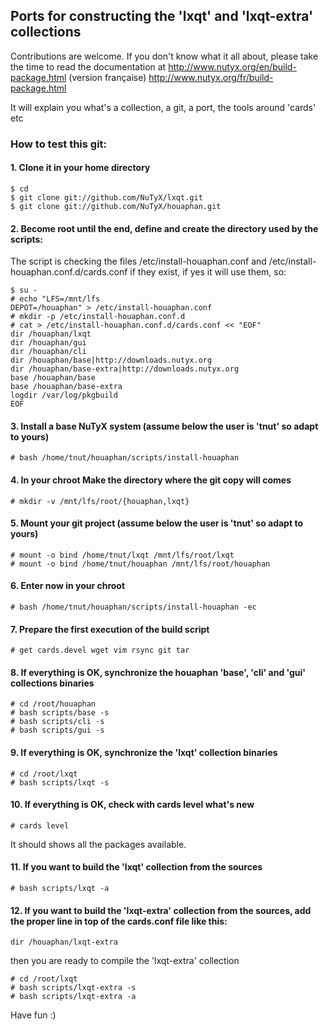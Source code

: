 ## Ports for constructing the 'lxqt' and 'lxqt-extra' collections

Contributions are welcome. If you don't know what it all about, please take the time to read the documentation at
http://www.nutyx.org/en/build-package.html
(version française)
http://www.nutyx.org/fr/build-package.html

It will explain you what's a collection, a git, a port, the tools around 'cards' etc

### How to test this git:

#### 1. Clone it in your home directory

    $ cd
    $ git clone git://github.com/NuTyX/lxqt.git
    $ git clone git://github.com/NuTyX/houaphan.git

#### 2. Become root until the end, define and create the directory used by the scripts:

 The script is checking the files /etc/install-houaphan.conf and /etc/install-houaphan.conf.d/cards.conf if they exist, if yes it will use them, so:

    $ su -
    # echo "LFS=/mnt/lfs
    DEPOT=/houaphan" > /etc/install-houaphan.conf
    # mkdir -p /etc/install-houaphan.conf.d
    # cat > /etc/install-houaphan.conf.d/cards.conf << "EOF"
    dir /houaphan/lxqt
    dir /houaphan/gui
    dir /houaphan/cli
    dir /houaphan/base|http://downloads.nutyx.org
    dir /houaphan/base-extra|http://downloads.nutyx.org
    base /houaphan/base
    base /houaphan/base-extra
    logdir /var/log/pkgbuild
    EOF

#### 3. Install a base NuTyX system (assume below the user is 'tnut' so adapt to yours)

    # bash /home/tnut/houaphan/scripts/install-houaphan

#### 4. In your chroot Make the directory where the git copy will comes

    # mkdir -v /mnt/lfs/root/{houaphan,lxqt}

#### 5. Mount your git project (assume below the user is 'tnut' so adapt to yours)

    # mount -o bind /home/tnut/lxqt /mnt/lfs/root/lxqt
    # mount -o bind /home/tnut/houaphan /mnt/lfs/root/houaphan

#### 6. Enter now in your chroot

    # bash /home/tnut/houaphan/scripts/install-houaphan -ec

#### 7. Prepare the first execution of the build script

    # get cards.devel wget vim rsync git tar
 
#### 8. If everything is OK, synchronize the  houaphan 'base', 'cli' and 'gui' collections binaries

    # cd /root/houaphan
    # bash scripts/base -s
    # bash scripts/cli -s
    # bash scripts/gui -s
    
#### 9. If everything is OK, synchronize the 'lxqt' collection binaries 

    # cd /root/lxqt
    # bash scripts/lxqt -s

#### 10. If everything is OK, check with cards level what's new

    # cards level

 It should shows all the packages available.

#### 11. If you want to build the 'lxqt' collection from the sources

    # bash scripts/lxqt -a

#### 12. If you want to build the 'lxqt-extra' collection from the sources, add the proper line in top of the cards.conf file like this:

    dir /houaphan/lxqt-extra

 then you are ready to compile the 'lxqt-extra' collection

    # cd /root/lxqt
    # bash scripts/lxqt-extra -s
    # bash scripts/lxqt-extra -a 

Have fun :)

